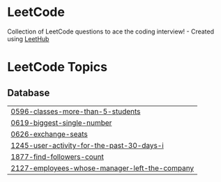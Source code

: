 # LeetCode
Collection of LeetCode questions to ace the coding interview! - Created using [LeetHub](https://github.com/QasimWani/LeetHub)

<!---LeetCode Topics Start-->
# LeetCode Topics
## Database
|  |
| ------- |
| [0596-classes-more-than-5-students](https://github.com/KareemHossam1/LeetCode/tree/master/0596-classes-more-than-5-students) |
| [0619-biggest-single-number](https://github.com/KareemHossam1/LeetCode/tree/master/0619-biggest-single-number) |
| [0626-exchange-seats](https://github.com/KareemHossam1/LeetCode/tree/master/0626-exchange-seats) |
| [1245-user-activity-for-the-past-30-days-i](https://github.com/KareemHossam1/LeetCode/tree/master/1245-user-activity-for-the-past-30-days-i) |
| [1877-find-followers-count](https://github.com/KareemHossam1/LeetCode/tree/master/1877-find-followers-count) |
| [2127-employees-whose-manager-left-the-company](https://github.com/KareemHossam1/LeetCode/tree/master/2127-employees-whose-manager-left-the-company) |
<!---LeetCode Topics End-->